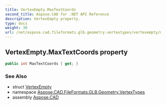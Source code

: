 ```yaml
---
title: VertexEmpty.MaxTextCoords
second_title: Aspose.CAD for .NET API Reference
description: VertexEmpty property. 
type: docs
weight: 30
url: /net/aspose.cad.fileformats.glb.geometry.vertextypes/vertexempty/maxtextcoords/
---
```

## VertexEmpty.MaxTextCoords property

```csharp
public int MaxTextCoords { get; }
```

### See Also

* struct [VertexEmpty](../)
* namespace [Aspose.CAD.FileFormats.GLB.Geometry.VertexTypes](../../vertexempty/)
* assembly [Aspose.CAD](../../../)


